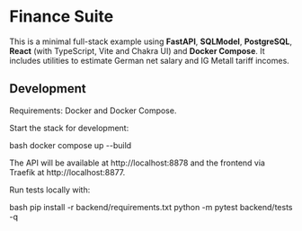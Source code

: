 
# Finance Suite

This is a minimal full-stack example using **FastAPI**, **SQLModel**, **PostgreSQL**, **React** (with TypeScript, Vite and Chakra UI) and **Docker Compose**. It includes utilities to estimate German net salary and IG Metall tariff incomes.

## Development

Requirements: Docker and Docker Compose.

Start the stack for development:

bash
docker compose up --build


The API will be available at http://localhost:8878 and the frontend via Traefik at http://localhost:8877.

Run tests locally with:

bash
pip install -r backend/requirements.txt
python -m pytest backend/tests -q


